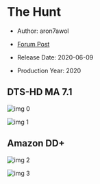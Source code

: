 # The Hunt

* Author: aron7awol

* [Forum Post](https://www.avsforum.com/threads/bass-eq-for-filtered-movies.2995212/post-59398298)

* Release Date: 2020-06-09
* Production Year: 2020

## DTS-HD MA 7.1

![img 0](https://i.imgur.com/L91ZViP.jpg)

![img 1](https://i.imgur.com/jOn7olC.png)

## Amazon DD+

![img 2](https://i.imgur.com/Cdd0K6S.jpg)

![img 3](https://i.imgur.com/gxIHM5y.png)

